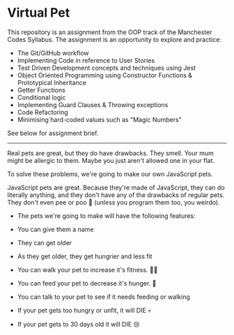 

# Virtual Pet

This repository is an assignment from the OOP track of the Manchester Codes Syllabus. The assignment is an opportunity to explore and practice:

- The Git/GitHub workflow
- Implementing Code in reference to User Stories
- Test Driven Development concepts and techniques using Jest
- Object Oriented Programming using Constructor Functions & Prototypical Inheritance
- Getter Functions
- Conditional logic
- Implementing Guard Clauses & Throwing exceptions
- Code Refactoring
- Minimising hard-coded values such as "Magic Numbers"


See below for assignment brief.

---

Real pets are great, but they do have drawbacks. They smell. Your mum might be allergic to them. Maybe you just aren't allowed one in your flat.

To solve these problems, we're going to make our own JavaScript pets.

JavaScript pets are great. Because they're made of JavaScript, they can do literally anything, and they don't have any of the drawbacks of regular pets. They don't even pee or poo 💩 (unless you program them too, you weirdo).

- The pets we're going to make will have the following features:

- You can give them a name

- They can get older

- As they get older, they get hungrier and less fit

- You can walk your pet to increase it's fitness. 🏃‍♂️

- You can feed your pet to decrease it's hunger. 🍕

- You can talk to your pet to see if it needs feeding or walking

- If your pet gets too hungry or unfit, it will DIE 💀

- If your pet gets to 30 days old it will DIE 😢
